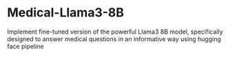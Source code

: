 # Medical-Llama3-8B
Implement fine-tuned version of the powerful Llama3 8B model, specifically designed to answer medical questions in an informative way using hugging face pipeline
